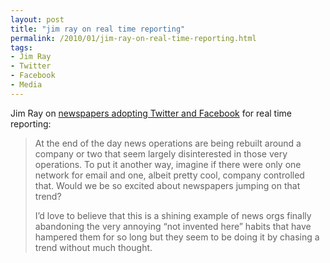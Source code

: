 ```yaml
---
layout: post
title: "jim ray on real time reporting"
permalink: /2010/01/jim-ray-on-real-time-reporting.html
tags:
- Jim Ray
- Twitter
- Facebook
- Media
---
```


Jim Ray on [newspapers adopting Twitter and Facebook](http://jimray.tumblr.com/post/340784544/cover-it-on-twitter-says-newspaper-editors-daughter) for real time reporting:

> At the end of the day news operations are being rebuilt around a company or two that seem largely disinterested in those very operations. To put it another way, imagine if there were only one network for email and one, albeit pretty cool, company controlled that. Would we be so excited about newspapers jumping on that trend?
> 
> I’d love to believe that this is a shining example of news orgs finally abandoning the very annoying “not invented here” habits that have hampered them for so long but they seem to be doing it by chasing a trend without much thought.
